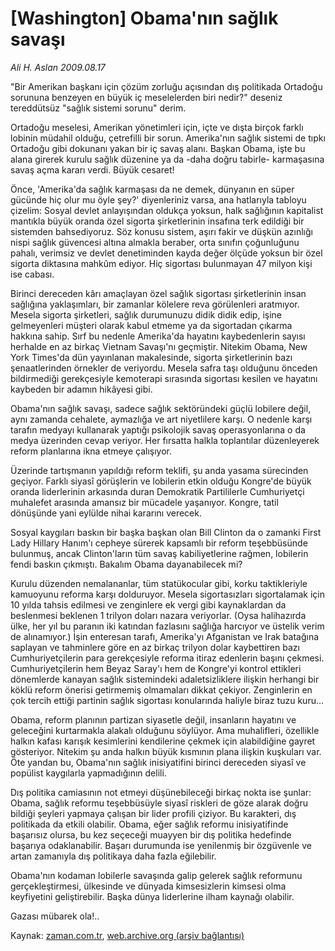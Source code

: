 # [Washington] Obama'nın sağlık savaşı

*Ali H. Aslan 2009.08.17*

<tr><td class="metin" colspan="2" style="padding-top: 20px; padding-left: 5px; padding-right: 10px;">"Bir Amerikan başkanı için çözüm zorluğu açısından dış politikada Ortadoğu sorununa benzeyen en büyük iç meselelerden biri nedir?" deseniz tereddütsüz "sağlık sistemi sorunu" derim.</td></tr><tr><td class="metin" colspan="2" style="padding-top: 20px; padding-left: 5px; padding-right: 10px;"><p>Ortadoğu meselesi, Amerikan yönetimleri için, içte ve dışta birçok farklı lobinin müdahil olduğu, çetrefilli bir sorun. Amerika'nın sağlık sistemi de tıpkı Ortadoğu gibi dokunanı yakan bir iç savaş alanı. Başkan Obama, işte bu alana girerek kurulu sağlık düzenine ya da -daha doğru tabirle- karmaşasına savaş açma kararı verdi. Büyük cesaret! 
<p>Önce, 'Amerika'da sağlık karmaşası da ne demek, dünyanın en süper gücünde hiç olur mu öyle şey?' diyenleriniz varsa, ana hatlarıyla tabloyu çizelim: Sosyal devlet anlayışından oldukça yoksun, halk sağlığının kapitalist mantıkla büyük oranda özel sigorta şirketlerinin insafına terk edildiği bir sistemden bahsediyoruz. Söz konusu sistem, aşırı fakir ve düşkün azınlığı nispi sağlık güvencesi altına almakla beraber, orta sınıfın çoğunluğunu pahalı, verimsiz ve devlet denetiminden kayda değer ölçüde yoksun bir özel sigorta diktasına mahkûm ediyor. Hiç sigortası bulunmayan 47 milyon kişi ise cabası.
<p>Birinci dereceden kârı amaçlayan özel sağlık sigortası şirketlerinin insan sağlığına yaklaşımları, bir zamanlar kölelere reva görülenleri aratmıyor. Mesela sigorta şirketleri, sağlık durumunuzu didik didik edip, işine gelmeyenleri müşteri olarak kabul etmeme ya da sigortadan çıkarma hakkına sahip. Sırf bu nedenle Amerika'da hayatını kaybedenlerin sayısı herhalde en az birkaç Vietnam Savaşı'nı geçmiştir. Nitekim Obama, New York Times'da dün yayınlanan makalesinde, sigorta şirketlerinin bazı şenaatlerinden örnekler de veriyordu. Mesela safra taşı olduğunu önceden bildirmediği gerekçesiyle kemoterapi sırasında sigortası kesilen ve hayatını kaybeden bir adamın hikâyesi gibi.
<p>Obama'nın sağlık savaşı, sadece sağlık sektöründeki güçlü lobilere değil, aynı zamanda cehalete, aymazlığa ve art niyetlilere karşı. O nedenle karşı tarafın medyayı kullanarak yaptığı psikolojik savaş operasyonlarına o da medya üzerinden cevap veriyor. Her fırsatta halkla toplantılar düzenleyerek reform planlarına ikna etmeye çalışıyor.
<p>Üzerinde tartışmanın yapıldığı reform teklifi, şu anda yasama sürecinden geçiyor. Farklı siyasî görüşlerin ve lobilerin etkin olduğu Kongre'de büyük oranda liderlerinin arkasında duran Demokratik Partililerle Cumhuriyetçi muhalefet arasında amansız bir mücadele yaşanıyor. Kongre, tatil dönüşünde yani eylülde nihai kararını verecek.
<p>Sosyal kaygıları baskın bir başka başkan olan Bill Clinton da o zamanki First Lady Hillary Hanım'ı cepheye sürerek kapsamlı bir reform teşebbüsünde bulunmuş, ancak Clinton'ların tüm savaş kabiliyetlerine rağmen, lobilerin fendi baskın çıkmıştı. Bakalım Obama dayanabilecek mi?
<p>Kurulu düzenden nemalananlar, tüm statükocular gibi, korku taktikleriyle kamuoyunu reforma karşı dolduruyor. Mesela sigortasızları sigortalamak için 10 yılda tahsis edilmesi ve zenginlere ek vergi gibi kaynaklardan da beslenmesi beklenen 1 trilyon doları nazara veriyorlar. (Oysa halihazırda ülke, her yıl bu paranın iki katından fazlasını sağlığa harcıyor ve üstelik verim de alınamıyor.) İşin enteresan tarafı, Amerika'yı Afganistan ve Irak batağına saplayan ve tahminlere göre en az birkaç trilyon dolar kaybettiren bazı Cumhuriyetçilerin para gerekçesiyle reforma itiraz edenlerin başını çekmesi. Cumhuriyetçilerin hem Beyaz Saray'ı hem de Kongre'yi kontrol ettikleri dönemlerde kanayan sağlık sistemindeki adaletsizliklere ilişkin herhangi bir köklü reform önerisi getirmemiş olmamaları dikkat çekiyor. Zenginlerin en çok tercih ettiği partinin sağlık sigortası konularında haliyle biraz tuzu kuru...
<p>Obama, reform planının partizan siyasetle değil, insanların hayatını ve geleceğini kurtarmakla alakalı olduğunu söylüyor. Ama muhalifleri, özellikle halkın kafası karışık kesimlerini kendilerine çekmek için alabildiğine gayret gösteriyor. Nitekim şu anda halkın büyük kısmının plana ilişkin kuşkuları var. Öte yandan bu, Obama'nın sağlık inisiyatifini birinci dereceden siyasî ve popülist kaygılarla yapmadığının delili. 
<p>Dış politika camiasının not etmeyi düşünebileceği birkaç nokta ise şunlar: Obama, sağlık reformu teşebbüsüyle siyasî riskleri de göze alarak doğru bildiği şeyleri yapmaya çalışan bir lider profili çiziyor. Bu karakteri, dış politikada da etkili olabilir. Obama, eğer sağlık reformu inisiyatifinde başarısız olursa, bu kez seçeceği muayyen bir dış politika hedefinde başarıya odaklanabilir. Başarı durumunda ise yenilenmiş bir özgüvenle ve artan zamanıyla dış politikaya daha fazla eğilebilir.
<p>Obama'nın kodaman lobilerle savaşında galip gelerek sağlık reformunu gerçekleştirmesi, ülkesinde ve dünyada kimsesizlerin kimsesi olma keyfiyetini geliştirebilir. Başka dünya liderlerine ilham kaynağı olabilir.
<p>Gazası mübarek ola!.. <br/></p></p></p></p></p></p></p></p></p></p></p></td></tr>

Kaynak: [zaman.com.tr](http://zaman.com.tr/yazar.do?yazino=881317), [web.archive.org (arşiv bağlantısı)](http://web.archive.org/web/20090926150528/http://www.zaman.com.tr:80/yazar.do?yazino=881317)
